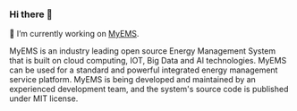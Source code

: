 ### Hi there 👋

🔭 I’m currently working on [MyEMS](https://github.com/MyEMS). 

MyEMS is an industry leading open source Energy Management System that is built on cloud computing, IOT, Big Data and AI technologies. MyEMS can be used for a standard and powerful integrated energy management service platform. MyEMS is being developed and maintained by an experienced development team, and the system's source code is published under MIT license.

<!--
**guangyuzhang/guangyuzhang** is a ✨ _special_ ✨ repository because its `README.md` (this file) appears on your GitHub profile.

Here are some ideas to get you started:

- 🔭 I’m currently working on ...
- 🌱 I’m currently learning ...
- 👯 I’m looking to collaborate on ...
- 🤔 I’m looking for help with ...
- 💬 Ask me about ...
- 📫 How to reach me: ...
- 😄 Pronouns: ...
- ⚡ Fun fact: ...
-->
